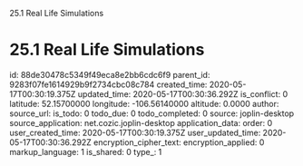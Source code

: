 25.1 Real Life Simulations

# 25.1 Real Life Simulations

id: 88de30478c5349f49eca8e2bb6cdc6f9
parent_id: 9283f07fe1614929b9f2734cbc08c784
created_time: 2020-05-17T00:30:19.375Z
updated_time: 2020-05-17T00:30:36.292Z
is_conflict: 0
latitude: 52.15700000
longitude: -106.56140000
altitude: 0.0000
author: 
source_url: 
is_todo: 0
todo_due: 0
todo_completed: 0
source: joplin-desktop
source_application: net.cozic.joplin-desktop
application_data: 
order: 0
user_created_time: 2020-05-17T00:30:19.375Z
user_updated_time: 2020-05-17T00:30:36.292Z
encryption_cipher_text: 
encryption_applied: 0
markup_language: 1
is_shared: 0
type_: 1